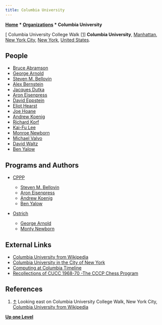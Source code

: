 ```yaml
---
title: Columbia University
---
```

**[Home](Home "Home") * [Organizations](Organizations "Organizations") * Columbia University**

\[ Columbia University College Walk <a id="cite-note-1" href="#cite-ref-1">[1]</a>
**Columbia University**, [Manhattan](https://en.wikipedia.org/wiki/Manhattan), [New York City](https://en.wikipedia.org/wiki/New_York_City), [New York](https://en.wikipedia.org/wiki/New_York), [United States](https://en.wikipedia.org/wiki/United_States).

## People

- [Bruce Abramson](Bruce_Abramson "Bruce Abramson")
- [George Arnold](George_Arnold "George Arnold")
- [Steven M. Bellovin](Steven_M._Bellovin "Steven M. Bellovin")
- [Alex Bernstein](Alex_Bernstein "Alex Bernstein")
- [Jacques Dutka](Jacques_Dutka "Jacques Dutka")
- [Aron Eisenpress](Aron_Eisenpress "Aron Eisenpress")
- [David Eppstein](David_Eppstein "David Eppstein")
- [Eliot Hearst](index.php?title=Eliot_Hearst&action=edit&redlink=1 "Eliot Hearst (page does not exist)")
- [Joe Hoane](Joe_Hoane "Joe Hoane")
- [Andrew Koenig](Andrew_Koenig "Andrew Koenig")
- [Richard Korf](Richard_Korf "Richard Korf")
- [Kai-Fu Lee](Kai-Fu_Lee "Kai-Fu Lee")
- [Monroe Newborn](Monroe_Newborn "Monroe Newborn")
- [Michael Valvo](Michael_Valvo "Michael Valvo")
- [David Waltz](David_Waltz "David Waltz")
- [Ben Yalow](Ben_Yalow "Ben Yalow")

## Programs and Authors

- [CPPP](</CCCP_(US)> "CCCP (US)")

  - [Steven M. Bellovin](Steven_M._Bellovin "Steven M. Bellovin")
  - [Aron Eisenpress](Aron_Eisenpress "Aron Eisenpress")
  - [Andrew Koenig](Andrew_Koenig "Andrew Koenig")
  - [Ben Yalow](Ben_Yalow "Ben Yalow")

- [Ostrich](Ostrich "Ostrich")

  - [George Arnold](George_Arnold "George Arnold")
  - [Monty Newborn](Monroe_Newborn "Monroe Newborn")

## External Links

- [Columbia University from Wikipedia](https://en.wikipedia.org/wiki/Columbia_University)
- [Columbia University in the City of New York](http://www.columbia.edu/)
- [Computing at Columbia Timeline](http://www.columbia.edu/cu/computinghistory/index.html#cccp)
- [Recollections of CUCC 1968-70 -The CCCP Chess Program](http://www.columbia.edu/cu/computinghistory/elliott-frank.html#cccp)

## References

1. <a id="cite-ref-1" href="#cite-note-1">↑</a> Looking east on Columbia University College Walk, New York City, [Columbia University from Wikipedia](https://en.wikipedia.org/wiki/Columbia_University)

**[Up one Level](Organizations "Organizations")**

